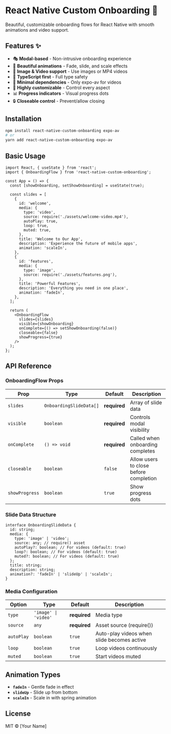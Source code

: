 # React Native Custom Onboarding 🚀

Beautiful, customizable onboarding flows for React Native with smooth animations and video support.

## Features ✨

- 🎭 **Modal-based** - Non-intrusive onboarding experience
- 🎨 **Beautiful animations** - Fade, slide, and scale effects
- 🎥 **Image & Video support** - Use images or MP4 videos
- 📱 **TypeScript first** - Full type safety
- 🎯 **Minimal dependencies** - Only expo-av for videos
- 🎪 **Highly customizable** - Control every aspect
- 📊 **Progress indicators** - Visual progress dots
- 🔒 **Closeable control** - Prevent/allow closing

## Installation

```bash
npm install react-native-custom-onboarding expo-av
# or
yarn add react-native-custom-onboarding expo-av
```

## Basic Usage

```tsx
import React, { useState } from 'react';
import { OnboardingFlow } from 'react-native-custom-onboarding';

const App = () => {
  const [showOnboarding, setShowOnboarding] = useState(true);

  const slides = [
    {
      id: 'welcome',
      media: {
        type: 'video',
        source: require('./assets/welcome-video.mp4'),
        autoPlay: true,
        loop: true,
        muted: true,
      },
      title: 'Welcome to Our App',
      description: 'Experience the future of mobile apps',
      animation: 'scaleIn',
    },
    {
      id: 'features',
      media: {
        type: 'image',
        source: require('./assets/features.png'),
      },
      title: 'Powerful Features',
      description: 'Everything you need in one place',
      animation: 'fadeIn',
    },
  ];

  return (
    <OnboardingFlow
      slides={slides}
      visible={showOnboarding}
      onComplete={() => setShowOnboarding(false)}
      closeable={false}
      showProgress={true}
    />
  );
};
```

## API Reference

### OnboardingFlow Props

| Prop | Type | Default | Description |
|------|------|---------|-------------|
| `slides` | `OnboardingSlideData[]` | **required** | Array of slide data |
| `visible` | `boolean` | **required** | Controls modal visibility |
| `onComplete` | `() => void` | **required** | Called when onboarding completes |
| `closeable` | `boolean` | `false` | Allow users to close before completion |
| `showProgress` | `boolean` | `true` | Show progress dots |

### Slide Data Structure

```tsx
interface OnboardingSlideData {
  id: string;
  media: {
    type: 'image' | 'video';
    source: any; // require() asset
    autoPlay?: boolean; // For videos (default: true)
    loop?: boolean; // For videos (default: true)  
    muted?: boolean; // For videos (default: true)
  };
  title: string;
  description: string;
  animation?: 'fadeIn' | 'slideUp' | 'scaleIn';
}
```

### Media Configuration

| Option | Type | Default | Description |
|--------|------|---------|-------------|
| `type` | `'image' \| 'video'` | **required** | Media type |
| `source` | `any` | **required** | Asset source (require()) |
| `autoPlay` | `boolean` | `true` | Auto-play videos when slide becomes active |
| `loop` | `boolean` | `true` | Loop videos continuously |
| `muted` | `boolean` | `true` | Start videos muted |

## Animation Types

- **`fadeIn`** - Gentle fade in effect
- **`slideUp`** - Slide up from bottom
- **`scaleIn`** - Scale in with spring animation

## License

MIT © [Your Name]